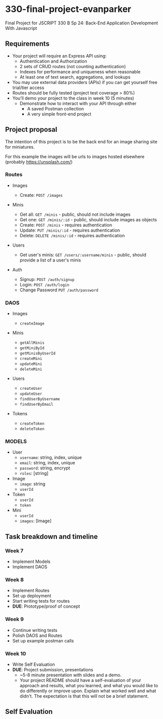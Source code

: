 # 330-final-project-evanparker
Final Project for JSCRIPT 330 B Sp 24: Back-End Application Development With Javascript


## Requirements

- Your project will require an Express API using:
  - Authentication and Authorization
  - 2 sets of CRUD routes (not counting authentication)
  - Indexes for performance and uniqueness when reasonable
  - At least one of text search, aggregations, and lookups
- You may use external data providers (APIs) if you can get yourself free trial/tier access
- Routes should be fully tested (project test coverage > 80%)
- You’ll demo your project to the class in week 10 (5 minutes)
  - Demonstrate how to interact with your API through either
    - A saved Postman collection
    - A very simple front-end project


## Project proposal

The intention of this project is to be the back end for an image sharing site for miniatures.

For this example the images will be urls to images hosted elsewhere (probably https://unsplash.com/)


### Routes

- Images
  - Create: `POST /images`

- Minis
  - Get all: `GET /minis` - public, should not include images
  - Get one: `GET /minis/:id` - public, should include images as objects
  - Create: `POST /minis` - requires authentication
  - Update: `PUT /minis/:id` - requires authentication
  - Delete: `DELETE /minis/:id` - requires authentication

- Users
  - Get user's minis: `GET /users/:username/minis` - public, should provide a list of a user's minis

- Auth
  - Signup: `POST /auth/signup`
  - Login: `POST /auth/login`
  - Change Password `PUT /auth/password`


### DAOS

- Images
  - `createImage`

- Minis
  - `getAllMinis`
  - `getMiniById`
  - `getMinisByUserId`
  - `createMini`
  - `updateMini`
  - `deleteMini`

- Users
  - `createUser`
  - `updateUser`
  - `findUserByUsername`
  - `findUserByEmail`

- Tokens
  - `createToken`
  - `deleteToken`


### MODELS

- User
  - `username`: string, index, unique
  - `email`: string, index, unique
  - `password`: string, encrypt
  - `roles`: [string]
- Image
  - `image`: string
  - `userId`
- Token
  - `userId`
  - `token`
- Mini
  - `userId`
  - `images`: [Image]


## Task breakdown and timeline

### Week 7
- Implement Models
- Implement DAOS

### Week 8
- Implement Routes
- Set up deployment
- Start writing tests for routes
- **DUE**: Prototype/proof of concept

### Week 9
- Continue writing tests
- Polish DAOS and Routes
- Set up example postman calls

### Week 10
- Write Self Evaluation
- **DUE**: Project submission, presentations
  - ~5-8 minute presentation with slides and a demo.
  - Your project README should have a self-evaluation of your approach and results, what you learned, and what you would like to do differently or improve upon. Explain what worked well and what didn't. The expectation is that this will not be a brief statement.


## Self Evaluation